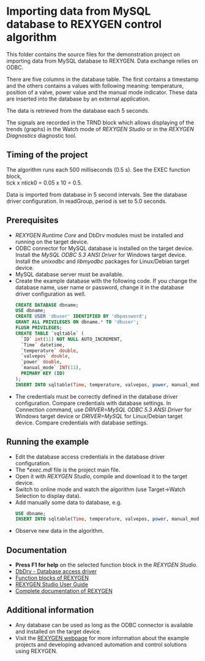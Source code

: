 Importing data from MySQL database to REXYGEN control algorithm 
===========================================================
 
This folder contains the source files for the demonstration project on 
importing data from MySQL database to REXYGEN. Data exchange 
relies on ODBC. 

There are five columns in the database table. The first contains a timestamp and the
others contains a values with following meaning: temperature, position of a valve,
power value and the manual mode indicator. These data are inserted into the 
database by an external application. 

The data is retrieved from the database each 5 seconds.

The signals are recorded in the TRND block which allows displaying of the trends 
(graphs) in the Watch mode of *REXYGEN Studio* or in the *REXYGEN Diagnostics* diagnostic tool. 

## Timing of the project ##

The algorithm runs each 500 milliseconds (0.5 s). See the EXEC function block,  
tick x ntick0 = 0.05 x 10 = 0.5. 

Data is imported from database in 5 second intervals. See the database driver 
configuration. In readGroup, period is set to 5.0 seconds. 

## Prerequisites ##

- *REXYGEN Runtime Core* and DbDrv modules must be installed and running on the target device.
- ODBC connector for MySQL database is installed on the target device. Install 
the *MySQL ODBC 5.3 ANSI Driver* for Windows target device. Install the 
*unixodbc* and *libmyodbc* packages for Linux/Debian target device.  
- MySQL database server must be available.
- Create the example database with the following code. If you change the database
name, user name or password, change it in the database driver configuration as 
well.
  ```sql
  CREATE DATABASE dbname;
  USE dbname;
  CREATE USER 'dbuser' IDENTIFIED BY 'dbpassword';
  GRANT ALL PRIVILEGES ON dbname.* TO 'dbuser';
  FLUSH PRIVILEGES;
  CREATE TABLE `sqltable` (
    `ID` int(11) NOT NULL AUTO_INCREMENT,
    `Time` datetime,
    `temperature` double,
    `valvepos` double,
    `power` double,
    `manual_mode` INT(11),
    PRIMARY KEY (ID)
  );
  INSERT INTO sqltable(Time, temperature, valvepos, power, manual_mode) VALUES (NOW(),23,0.8,5,0);
  ``` 
- The credentials must be correctly defined in the database driver 
configuration. Compare credentials with database settings. In 
Connection command, use *DRIVER=MySQL ODBC 5.3 ANSI Driver* for Windows target 
device or *DRIVER=MySQL* for Linux/Debian target device. Compare credentials with
database settings. 
 
## Running the example ##
- Edit the database access credentials in the database driver configuration.
- The **exec.mdl* file is the project main file.
- Open it with *REXYGEN Studio*, compile and download it to the target device.
- Switch to online mode and watch the algorithm (use Target->Watch Selection 
to display data).
- Add manually some data to database, e.g.
  ```sql
  USE dbname;
  INSERT INTO sqltable(Time, temperature, valvepos, power, manual_mode) VALUES (NOW(),20,0.5,3,1);
  ```   
- Observe new data in the algorithm.   

## Documentation ##

- **Press F1 for help** on the selected function block in the *REXYGEN Studio*.
- [DbDrv - Database access driver](https://www.rexygen.com/doc/PDF/ENGLISH/DbDrv_ENG.pdf)
- [Function blocks of REXYGEN](https://www.rexygen.com/doc/PDF/ENGLISH/BRef_ENG.pdf)
- [REXYGEN Studio User Guide](https://www.rexygen.com/doc/PDF/ENGLISH/RexygenStudio_ENG.pdf)
- [Complete documentation of REXYGEN](http://www.rexygen.com/documentation-and-support)

## Additional information ##
- Any database can be used as long as the ODBC connector is available and 
installed on the target device. 
- Visit the [REXYGEN webpage](http://www.rexygen.com) 
for more information about the example projects and developing advanced automation and 
control solutions using REXYGEN.